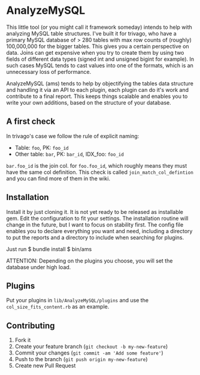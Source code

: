 # AnalyzeMySQL

This little tool (or you might call it framework someday) intends to help with analyzing MySQL table structures.
I've built it for trivago, who have a primary MySQL database of > 280 tables with max row counts of (roughly)
100,000,000 for the bigger tables. This gives you a certain perspective on data. Joins can get expensive when
you try to create them by using two fields of different data types (signed int and unsigned bigint for example).
In such cases MySQL tends to cast values into one of the formats, which is an unnecessary loss of performance.

AnalyzeMySQL (ams) tends to help by objectifying the tables data structure and handling it via an API to each
plugin, each plugin can do it's work and contribute to a final report. This keeps things scalable and enables
you to write your own additions, based on the structure of your database.

## A first check

In trivago's case we follow the rule of explicit naming:

- Table: `foo`, PK: `foo_id`
- Other table: `bar`, PK: `bar_id`, IDX_foo: `foo_id`

`bar.foo_id` is the join col. for `foo.foo_id`, which roughly means they must have the same col definition. This check
is called `join_match_col_defintion` and you can find more of them in the wiki.

## Installation
Install it by just cloning it. It is not yet ready to be released as installable gem. Edit the configuration to fit your
settings. The installation routine will change in the future, but I want to focus on stability first.
The config file enables you to declare everything you want and need, including a directory to put the reports and
a directory to include when searching for plugins.

Just run
    $ bundle install
    $ bin/ams

ATTENTION: Depending on the plugins you choose, you will set the database under high load.

## Plugins

Put your plugins in `lib/AnalyzeMySQL/plugins` and use the `col_size_fits_content.rb` as an example.

## Contributing

1. Fork it
2. Create your feature branch (`git checkout -b my-new-feature`)
3. Commit your changes (`git commit -am 'Add some feature'`)
4. Push to the branch (`git push origin my-new-feature`)
5. Create new Pull Request
